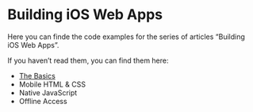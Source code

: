 Building iOS Web Apps
=====================

Here you can finde the code examples for the series of articles “Building iOS Web Apps”.

If you haven’t read them, you can find them here:

- [The Basics](http://maximilianhoffmann.com/article/building-ios-web-apps-part-1)
- Mobile HTML & CSS
- Native JavaScript
- Offline Access